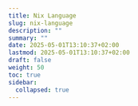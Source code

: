 ```yaml
---
title: Nix Language
slug: nix-language
description: ""
summary: ""
date: 2025-05-01T13:10:37+02:00
lastmod: 2025-05-01T13:10:37+02:00
draft: false
weight: 50
toc: true
sidebar:
  collapsed: true
---
```

